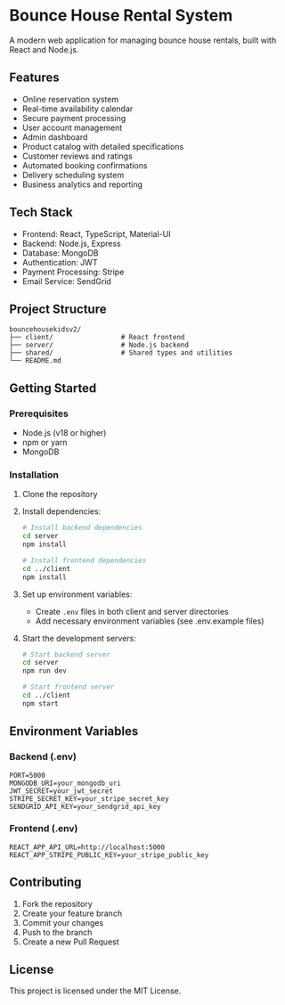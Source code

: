 # Bounce House Rental System

A modern web application for managing bounce house rentals, built with React and Node.js.

## Features

- Online reservation system
- Real-time availability calendar
- Secure payment processing
- User account management
- Admin dashboard
- Product catalog with detailed specifications
- Customer reviews and ratings
- Automated booking confirmations
- Delivery scheduling system
- Business analytics and reporting

## Tech Stack

- Frontend: React, TypeScript, Material-UI
- Backend: Node.js, Express
- Database: MongoDB
- Authentication: JWT
- Payment Processing: Stripe
- Email Service: SendGrid

## Project Structure

```
bouncehousekidsv2/
├── client/                 # React frontend
├── server/                 # Node.js backend
├── shared/                 # Shared types and utilities
└── README.md
```

## Getting Started

### Prerequisites

- Node.js (v18 or higher)
- npm or yarn
- MongoDB

### Installation

1. Clone the repository
2. Install dependencies:

   ```bash
   # Install backend dependencies
   cd server
   npm install

   # Install frontend dependencies
   cd ../client
   npm install
   ```

3. Set up environment variables:
   - Create `.env` files in both client and server directories
   - Add necessary environment variables (see .env.example files)

4. Start the development servers:

   ```bash
   # Start backend server
   cd server
   npm run dev

   # Start frontend server
   cd ../client
   npm start
   ```

## Environment Variables

### Backend (.env)

```
PORT=5000
MONGODB_URI=your_mongodb_uri
JWT_SECRET=your_jwt_secret
STRIPE_SECRET_KEY=your_stripe_secret_key
SENDGRID_API_KEY=your_sendgrid_api_key
```

### Frontend (.env)

```
REACT_APP_API_URL=http://localhost:5000
REACT_APP_STRIPE_PUBLIC_KEY=your_stripe_public_key
```

## Contributing

1. Fork the repository
2. Create your feature branch
3. Commit your changes
4. Push to the branch
5. Create a new Pull Request

## License

This project is licensed under the MIT License.
